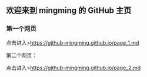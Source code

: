 ## 欢迎来到 mingming 的 GitHub 主页

### 第一个网页

点击进入>https://github-mingming.github.io/page_1.md

第二个网页：

点击进入>https://github-mingming.github.io/page_2.md


